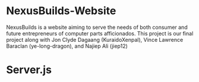 # NexusBuilds-Website
NexusBuilds is a website aiming to serve the needs of both consumer and future entrepreneurs of computer parts afficionados. This project is our final project along with Jon Clyde Dagaang (KuraidoXenpal), Vince Lawrence Baraclan (ye-long-dragon), and Najiep Ali (jiep12)

# Server.js

